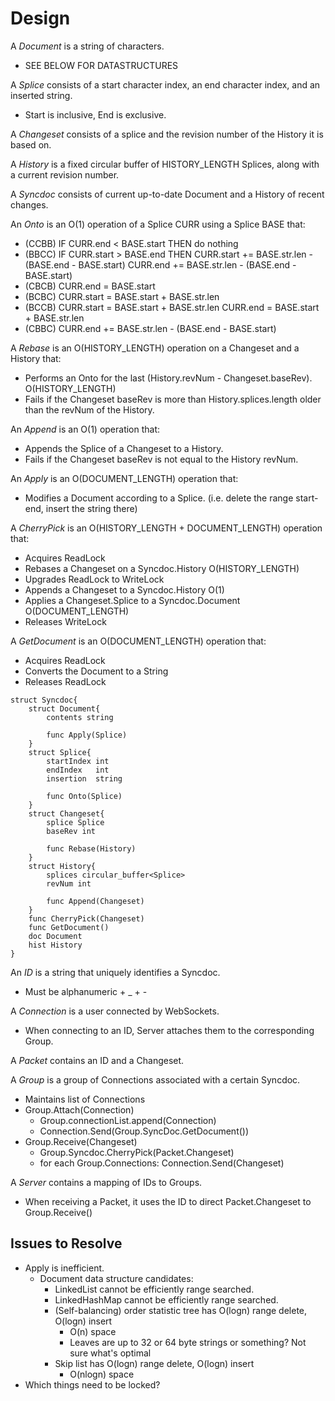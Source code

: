 Design
======

A *Document* is a string of characters.
- SEE BELOW FOR DATASTRUCTURES

A *Splice* consists of a start character index, an end character index, and an inserted string.
- Start is inclusive, End is exclusive.

A *Changeset* consists of a splice and the revision number of the History it is based on.

A *History* is a fixed circular buffer of HISTORY_LENGTH Splices, along with a current revision number.

A *Syncdoc* consists of current up-to-date Document and a History of recent changes.

An *Onto* is an O(1) operation of a Splice CURR using a Splice BASE that:
- (CCBB) IF CURR.end < BASE.start THEN do nothing
- (BBCC) IF CURR.start > BASE.end THEN CURR.start += BASE.str.len - (BASE.end - BASE.start)
                                       CURR.end   += BASE.str.len - (BASE.end - BASE.start)
- (CBCB) CURR.end = BASE.start
- (BCBC) CURR.start = BASE.start + BASE.str.len
- (BCCB) CURR.start = BASE.start + BASE.str.len
         CURR.end   = BASE.start + BASE.str.len
- (CBBC) CURR.end += BASE.str.len - (BASE.end - BASE.start)

A *Rebase* is an O(HISTORY_LENGTH) operation on a Changeset and a History that:
- Performs an Onto for the last (History.revNum - Changeset.baseRev). O(HISTORY_LENGTH)
- Fails if the Changeset baseRev is more than History.splices.length older than the revNum of the History.

An *Append* is an O(1) operation that:
- Appends the Splice of a Changeset to a History.
- Fails if the Changeset baseRev is not equal to the History revNum.

An *Apply* is an O(DOCUMENT_LENGTH) operation that:
- Modifies a Document according to a Splice. (i.e. delete the range start-end, insert the string there)

A *CherryPick* is an O(HISTORY_LENGTH + DOCUMENT_LENGTH) operation that:
- Acquires ReadLock
- Rebases a Changeset on a Syncdoc.History O(HISTORY_LENGTH)
- Upgrades ReadLock to WriteLock
- Appends a Changeset to a Syncdoc.History O(1)
- Applies a Changeset.Splice to a Syncdoc.Document O(DOCUMENT_LENGTH)
- Releases WriteLock

A *GetDocument* is an O(DOCUMENT_LENGTH) operation that:
- Acquires ReadLock
- Converts the Document to a String
- Releases ReadLock

```
struct Syncdoc{
    struct Document{
        contents string

        func Apply(Splice)
    }
    struct Splice{
        startIndex int
        endIndex   int
        insertion  string

        func Onto(Splice)
    }
    struct Changeset{
        splice Splice
        baseRev int

        func Rebase(History)
    }
    struct History{
        splices circular_buffer<Splice>
        revNum int
        
        func Append(Changeset)
    }
    func CherryPick(Changeset)
    func GetDocument()
    doc Document
    hist History
}
```

An *ID* is a string that uniquely identifies a Syncdoc.
- Must be alphanumeric + _ + -

A *Connection* is a user connected by WebSockets.
- When connecting to an ID, Server attaches them to the corresponding Group.

A *Packet* contains an ID and a Changeset.

A *Group* is a group of Connections associated with a certain Syncdoc.
- Maintains list of Connections
- Group.Attach(Connection)
    - Group.connectionList.append(Connection)
    - Connection.Send(Group.SyncDoc.GetDocument())
- Group.Receive(Changeset)
    - Group.Syncdoc.CherryPick(Packet.Changeset)
    - for each Group.Connections: Connection.Send(Changeset)

A *Server* contains a mapping of IDs to Groups.
- When receiving a Packet, it uses the ID to direct Packet.Changeset to Group.Receive()

Issues to Resolve
-----------------
- Apply is inefficient.
    - Document data structure candidates:
        - LinkedList cannot be efficiently range searched.
        - LinkedHashMap cannot be efficiently range searched.
        - (Self-balancing) order statistic tree has O(logn) range delete, O(logn) insert
            - O(n) space
            - Leaves are up to 32 or 64 byte strings or something? Not sure what's optimal
        - Skip list has O(logn) range delete, O(logn) insert
            - O(nlogn) space
- Which things need to be locked?
